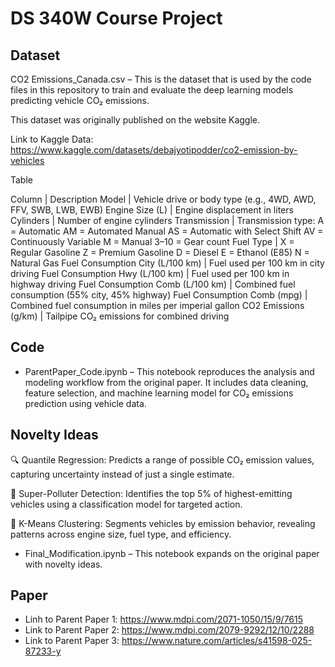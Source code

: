 # DS 340W Course Project

## Dataset

CO2 Emissions_Canada.csv – This is the dataset that is used by the code files in this repository to train and evaluate the deep learning models predicting vehicle CO₂ emissions.

This dataset was originally published on the website Kaggle.

Link to Kaggle Data: https://www.kaggle.com/datasets/debajyotipodder/co2-emission-by-vehicles

Table

Column | Description
Model | Vehicle drive or body type (e.g., 4WD, AWD, FFV, SWB, LWB, EWB)
Engine Size (L) | Engine displacement in liters
Cylinders | Number of engine cylinders
Transmission | Transmission type: A = Automatic AM = Automated Manual AS = Automatic with Select Shift AV = Continuously Variable M = Manual 3–10 = Gear count
Fuel Type | X = Regular Gasoline Z = Premium Gasoline D = Diesel E = Ethanol (E85) N = Natural Gas
Fuel Consumption City (L/100 km) | Fuel used per 100 km in city driving
Fuel Consumption Hwy (L/100 km) | Fuel used per 100 km in highway driving
Fuel Consumption Comb (L/100 km) | Combined fuel consumption (55% city, 45% highway)
Fuel Consumption Comb (mpg) | Combined fuel consumption in miles per imperial gallon
CO2 Emissions (g/km) | Tailpipe CO₂ emissions for combined driving

##  Code
- ParentPaper_Code.ipynb – This notebook reproduces the analysis and modeling workflow from the original paper. It includes data cleaning, feature selection, and machine learning model for CO₂ emissions prediction using vehicle data.

## Novelty Ideas
🔍 Quantile Regression: Predicts a range of possible CO₂ emission values, capturing uncertainty instead of just a single estimate.

🚨 Super-Polluter Detection: Identifies the top 5% of highest-emitting vehicles using a classification model for targeted action.

🧩 K-Means Clustering: Segments vehicles by emission behavior, revealing patterns across engine size, fuel type, and efficiency.

- Final_Modification.ipynb – This notebook expands on the original paper with novelty ideas.
## Paper

- Linh to Parent Paper 1: https://www.mdpi.com/2071-1050/15/9/7615
- Link to Parent Paper 2: https://www.mdpi.com/2079-9292/12/10/2288
- Link to Parent Paper 3: https://www.nature.com/articles/s41598-025-87233-y



